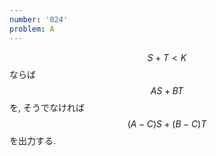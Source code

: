 ```yaml
---
number: '024'
problem: A
---
```

$$ S + T < K $$ ならば $$ AS+BT $$ を, そうでなければ $$ (A-C)S+(B-C)T $$ を出力する.
